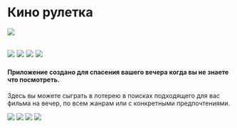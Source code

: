 # Кино рулетка

![](https://lh3.googleusercontent.com/WxEKhhqc5HycgcrnreOt98phVVArZ0w8mqzD3YdY8tGx7TnMBJPArI2uC2b3itPf4gE3=s180-rw)

[![](https://img.shields.io/badge/rating-4.3%2F5-brightgreen?style=for-the-badge&logo=android)](https://play.google.com/store/apps/details?id=com.bigmeco.bigi.kinotop&hl=ru)
![](https://img.shields.io/github/repo-size/bigmeco/RandomFilms?style=for-the-badge)
![](https://img.shields.io/github/last-commit/bigmeco/RandomFilms?style=for-the-badge)
[![](https://img.shields.io/badge/downloads-1k+-brightgreen?style=for-the-badge&logo=docusign)](https://play.google.com/store/apps/details?id=com.bigmeco.bigi.kinotop&hl=ru)
------------
#### Приложение создано для спасения вашего вечера когда вы не знаете что посмотреть.
Здесь вы можете сыграть в лотерею в поисках подходящего для вас фильма на вечер, по всем жанрам или с конкретными предпочтениями.

![](https://lh3.googleusercontent.com/384vDZoaTc1hyYqu7XekRggT6n_sESPtyN4E2jqFhZy-3wpilp8z6rgVNSi3K4mJAZYl=w1861-h360-rw)
![](https://lh3.googleusercontent.com/2JS_tHaaT1D1JX08UQZ6njw4TdeDUb-98cFlcXO3NFXo2FRIU9hzPTto7kfHiIvg5Lk=w1861-h360-rw) 
![](https://lh3.googleusercontent.com/SG-icGpmLtASRM78lkTXnkTc0NfKRWDjIOP4MsyJogmV7VuNVcVvJhM9h7a9dloOCAQ=w1861-h360-rw) 
![](https://lh3.googleusercontent.com/uYz4a_2f-vaZFn77ayfuUMo7qg8ZYfzRYmzISrH68eBHdHCdziPewRSDviKDGMLefZc=w1861-h360-rw)



